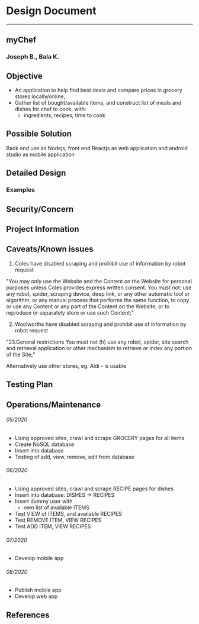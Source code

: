 # Design Document

---

## myChef
### Joseph B., Bala K.
## Objective

- An application to help find best deals and compare prices in grocery stores locally/online,
- Gather list of bought/available items, and construct list of meals and dishes for chef to cook, with:
  - ingredients, recipes, time to cook

## Possible Solution
Back end use as Nodejs, front end Reactjs as web application and android studio as mobile application

## Detailed Design


### Examples
## Security/Concern
## Project Information


## Caveats/Known issues

1. Coles have disabled scraping and prohibit use of information by robot request

"You may only use the Website and the Content on the Website for personal purposes unless Coles provides express written consent.
You must not:
use any robot, spider, scraping device, deep link, or any other automatic tool or algorithm, or any manual process that performs the same function, to copy or use any Content or any part of the Content on the Website, or to reproduce or separately store or use such Content;"


2. Woolworths have disabled scraping and prohibit use of information by robot request

"23.General restrictions
You must not
(h) use any robot, spider, site search and retrieval application or other mechanism to retrieve or index any portion of the Site;"


Alternatively use other stores, eg. Aldi - is usable

## Testing Plan
## Operations/Maintenance
###### 05/2020
- Using approved sites, crawl and scrape GROCERY pages for all items
- Create NoSQL database
- Insert into database
- Testing of add, view, remove, edit from database

###### 06/2020
- Using approved sites, crawl and scrape RECIPE pages for dishes
- Insert into database: DISHES -> RECIPES
- Insert dummy user with
  - own list of available ITEMS
- Test VIEW of ITEMS, and available RECIPES
- Test REMOVE ITEM, VIEW RECIPES
- Test ADD ITEM, VIEW RECIPES

###### 07/2020
- Develop mobile app

###### 08/2020
- Publish mobile app
- Develop web app


## References
